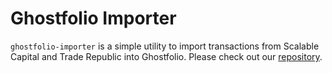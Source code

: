 # Ghostfolio Importer

`ghostfolio-importer` is a simple utility to import transactions from Scalable Capital and Trade Republic into Ghostfolio.
Please check out our [repository](https://github.com/milesstoetzner/stoetzms-ghostfolio-importer).
